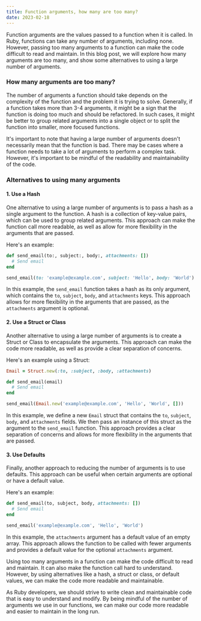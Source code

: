 ```yaml
---
title: Function arguments, how many are too many?
date: 2023-02-18
---
```


Function arguments are the values passed to a function when it is called. In Ruby, functions can take any number of arguments, including none. However, passing too many arguments to a function can make the code difficult to read and maintain. In this blog post, we will explore how many arguments are too many, and show some alternatives to using a large number of arguments.

### **How many arguments are too many?**

The number of arguments a function should take depends on the complexity of the function and the problem it is trying to solve. Generally, if a function takes more than 3-4 arguments, it might be a sign that the function is doing too much and should be refactored. In such cases, it might be better to group related arguments into a single object or to split the function into smaller, more focused functions.

It's important to note that having a large number of arguments doesn't necessarily mean that the function is bad. There may be cases where a function needs to take a lot of arguments to perform a complex task. However, it's important to be mindful of the readability and maintainability of the code.

### **Alternatives to using many arguments**

#### 1\. Use a Hash

One alternative to using a large number of arguments is to pass a hash as a single argument to the function. A hash is a collection of key-value pairs, which can be used to group related arguments. This approach can make the function call more readable, as well as allow for more flexibility in the arguments that are passed.

Here's an example:

```ruby
def send_email(to:, subject:, body:, attachments: [])
  # Send email
end

send_email(to: 'example@example.com', subject: 'Hello', body: 'World')
```

In this example, the `send_email` function takes a hash as its only argument, which contains the `to`, `subject`, `body`, and `attachments` keys. This approach allows for more flexibility in the arguments that are passed, as the `attachments` argument is optional.

#### 2\. Use a Struct or Class

Another alternative to using a large number of arguments is to create a Struct or Class to encapsulate the arguments. This approach can make the code more readable, as well as provide a clear separation of concerns.

Here's an example using a Struct:

```ruby
Email = Struct.new(:to, :subject, :body, :attachments)

def send_email(email)
  # Send email
end

send_email(Email.new('example@example.com', 'Hello', 'World', []))
```

In this example, we define a new `Email` struct that contains the `to`, `subject`, `body`, and `attachments` fields. We then pass an instance of this struct as the argument to the `send_email` function. This approach provides a clear separation of concerns and allows for more flexibility in the arguments that are passed.

#### 3\. Use Defaults

Finally, another approach to reducing the number of arguments is to use defaults. This approach can be useful when certain arguments are optional or have a default value.

Here's an example:

```ruby
def send_email(to, subject, body, attachments: [])
  # Send email
end

send_email('example@example.com', 'Hello', 'World')
```

In this example, the `attachments` argument has a default value of an empty array. This approach allows the function to be called with fewer arguments and provides a default value for the optional `attachments` argument.

Using too many arguments in a function can make the code difficult to read and maintain. It can also make the function call hard to understand. However, by using alternatives like a hash, a struct or class, or default values, we can make the code more readable and maintainable.

As Ruby developers, we should strive to write clean and maintainable code that is easy to understand and modify. By being mindful of the number of arguments we use in our functions, we can make our code more readable and easier to maintain in the long run.
